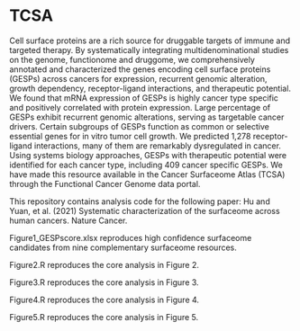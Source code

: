 # TCSA

Cell surface proteins are a rich source for druggable targets of immune and targeted therapy. By systematically integrating multidenominational studies on the genome, functionome and druggome, we comprehensively annotated and characterized the genes encoding cell surface proteins (GESPs) across cancers for expression, recurrent genomic alteration, growth dependency, receptor-ligand interactions, and therapeutic potential. We found that mRNA expression of GESPs is highly cancer type specific and positively correlated with protein expression. Large percentage of GESPs exhibit recurrent genomic alterations, serving as targetable cancer drivers. Certain subgroups of GESPs function as common or selective essential genes for in vitro tumor cell growth. We predicted 1,278 receptor-ligand interactions, many of them are remarkably dysregulated in cancer. Using systems biology approaches, GESPs with therapeutic potential were identified for each cancer type, including 409 cancer specific GESPs. We have made this resource available in the Cancer Surfaceome Atlas (TCSA) through the Functional Cancer Genome data portal.

This repository contains analysis code for the following paper: Hu and Yuan, et al. (2021) Systematic characterization of the surfaceome across human cancers. Nature Cancer.


Figure1_GESPscore.xlsx reproduces high confidence surfaceome candidates from nine complementary surfaceome resources.

Figure2.R reproduces the core analysis in Figure 2.

Figure3.R reproduces the core analysis in Figure 3.

Figure4.R reproduces the core analysis in Figure 4.

Figure5.R reproduces the core analysis in Figure 5.

